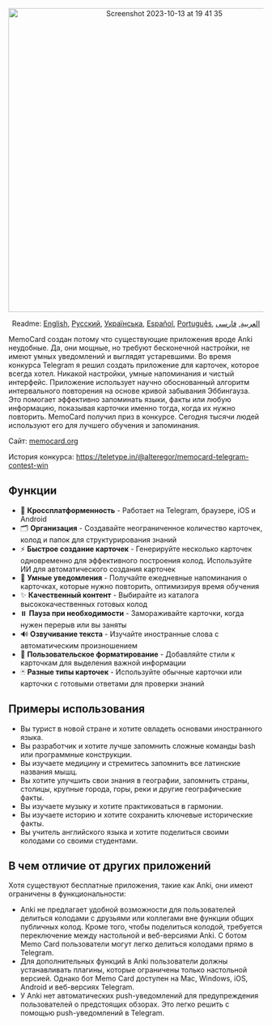<p align="center">
<img width="600" alt="Screenshot 2023-10-13 at 19 41 35" src="https://github.com/kubk/memo-card/assets/22447849/7f754776-3e57-4669-becc-410e1b285199"></p>

<p align="center">
  Readme: <a href="../README.md">English</a>, <a href="./README.ru.md">Русский</a>, <a href="./README.ua.md">Українська</a>, <a href="./README.es.md">Español</a>, <a href="./README.pt-br.md">Português</a>, <a href="./README.ar.md">العربية</a>, <a href="./README.fa.md">فارسی</a>
</p>

MemoCard создан потому что существующие приложения вроде Anki неудобные. Да, они мощные, но требуют бесконечной настройки, не имеют умных уведомлений и выглядят устаревшими. Во время конкурса Telegram я решил создать приложение для карточек, которое всегда хотел. Никакой настройки, умные напоминания и чистый интерфейс. Приложение использует научно обоснованный алгоритм интервального повторения на основе кривой забывания Эббингауза. Это помогает эффективно запоминать языки, факты или любую информацию, показывая карточки именно тогда, когда их нужно повторить. MemoCard получил приз в конкурсе. Сегодня тысячи людей используют его для лучшего обучения и запоминания.

Сайт: [memocard.org](https://memocard.org/ru)

История конкурса: https://teletype.in/@alteregor/memocard-telegram-contest-win

## Функции

- 📱 **Кроссплатформенность** - Работает на Telegram, браузере, iOS и Android
- 🗂️ **Организация** - Создавайте неограниченное количество карточек, колод и папок для структурирования знаний
- ⚡ **Быстрое создание карточек** - Генерируйте несколько карточек одновременно для эффективного построения колод. Используйте ИИ для автоматического создания карточек
- 🔔 **Умные уведомления** - Получайте ежедневные напоминания о карточках, которые нужно повторить, оптимизируя время обучения
- ✨ **Качественный контент** - Выбирайте из каталога высококачественных готовых колод
- ⏸️ **Пауза при необходимости** - Замораживайте карточки, когда нужен перерыв или вы заняты
- 🔊 **Озвучивание текста** - Изучайте иностранные слова с автоматическим произношением
- 🎨 **Пользовательское форматирование** - Добавляйте стили к карточкам для выделения важной информации
- 🃏 **Разные типы карточек** - Используйте обычные карточки или карточки с готовыми ответами для проверки знаний

## Примеры использования
- Вы турист в новой стране и хотите овладеть основами иностранного языка.
- Вы разработчик и хотите лучше запомнить сложные команды bash или программные конструкции.
- Вы изучаете медицину и стремитесь запомнить все латинские названия мышц.
- Вы хотите улучшить свои знания в географии, запомнить страны, столицы, крупные города, горы, реки и другие географические факты.
- Вы изучаете музыку и хотите практиковаться в гармонии.
- Вы изучаете историю и хотите сохранить ключевые исторические факты.
- Вы учитель английского языка и хотите поделиться своими колодами со своими студентами.

## В чем отличие от других приложений

Хотя существуют бесплатные приложения, такие как Anki, они имеют ограничены в функциональности:
- Anki не предлагает удобной возможности для пользователей делиться колодами с друзьями или коллегами вне функции общих публичных колод. Кроме того, чтобы поделиться колодой, требуется переключение между настольной и веб-версиями Anki. С ботом Memo Card пользователи могут легко делиться колодами прямо в Telegram.
- Для дополнительных функций в Anki пользователи должны устанавливать плагины, которые ограничены только настольной версией. Однако бот Memo Card доступен на Mac, Windows, iOS, Android и веб-версиях Telegram.
- У Anki нет автоматических push-уведомлений для предупреждения пользователей о предстоящих обзорах. Это легко решить с помощью push-уведомлений в Telegram.

